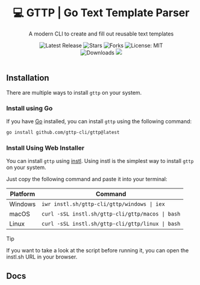 <h1 align="center">💻 GTTP | Go Text Template Parser</h1>
<p align="center">A modern CLI to create and fill out reusable text templates</p>

<p align="center">

<a href="https://github.com/gttp-cli/gttp/releases" style="text-decoration: none">
    <img src="https://img.shields.io/github/v/release/gttp-cli/gttp?style=flat-square" alt="Latest Release">
</a>

<a href="https://github.com/gttp-cli/gttp/stargazers" style="text-decoration: none">
    <img src="https://img.shields.io/github/stars/gttp-cli/gttp.svg?style=flat-square" alt="Stars">
</a>

<a href="https://github.com/gttp-cli/gttp/fork" style="text-decoration: none">
    <img src="https://img.shields.io/github/forks/gttp-cli/gttp.svg?style=flat-square" alt="Forks">
</a>

<a href="https://opensource.org/licenses/MIT" style="text-decoration: none">
    <img src="https://img.shields.io/badge/License-MIT-yellow.svg?style=flat-square" alt="License: MIT">
</a>

<br/>

<a href="https://github.com/gttp-cli/gttp/releases" style="text-decoration: none">
    <img src="https://img.shields.io/badge/platform-windows%20%7C%20macos%20%7C%20linux-informational?style=for-the-badge" alt="Downloads">
</a>

 <a href="https://marvin.ws/twitter">
    <img src="https://img.shields.io/badge/Twitter-%40MarvinJWendt-1DA1F2?logo=twitter&style=for-the-badge"/>
</a>

<br/>
<br/>

</p>

## Installation

There are multiple ways to install `gttp` on your system.

### Install using Go

If you have [Go](https://go.dev) installed, you can install `gttp` using the following command:

```bash
go install github.com/gttp-cli/gttp@latest
```

### Install Using Web Installer

You can install `gttp` using [instl](https://instl.sh).
Using instl is the simplest way to install `gttp` on your system.

Just copy the following command and paste it into your terminal:

| Platform | Command                                          |
|----------|--------------------------------------------------|
| Windows  | `iwr instl.sh/gttp-cli/gttp/windows \| iex`      |
| macOS    | `curl -sSL instl.sh/gttp-cli/gttp/macos \| bash` |
| Linux    | `curl -sSL instl.sh/gttp-cli/gttp/linux \| bash` |

> [!TIP]
> If you want to take a look at the script before running it, you can open the instl.sh URL in your browser.

## Docs



